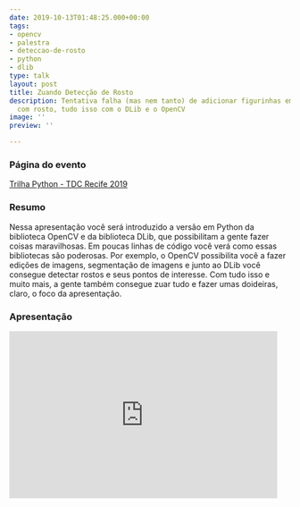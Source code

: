 ```yaml
---
date: 2019-10-13T01:48:25.000+00:00
tags:
- opencv
- palestra
- deteccao-de-rosto
- python
- dlib
type: talk
layout: post
title: Zuando Detecção de Rosto
description: Tentativa falha (mas nem tanto) de adicionar figurinhas em uma imagem
  com rosto, tudo isso com o DLib e o OpenCV
image: ''
preview: ''

---
```

### Página do evento

[Trilha Python - TDC Recife 2019](https://thedevconf.com/tdc/2019/recife/trilha-python)

### Resumo

Nessa apresentação você será introduzido a versão em Python da biblioteca OpenCV e da biblioteca DLib, que possibilitam a gente fazer coisas maravilhosas. Em poucas linhas de código você verá como essas bibliotecas são poderosas. Por exemplo, o OpenCV possibilita você a fazer edições de imagens, segmentação de imagens e junto ao DLib você consegue detectar rostos e seus pontos de interesse. Com tudo isso e muito mais, a gente também consegue zuar tudo e fazer umas doideiras, claro, o foco da apresentação. 

### Apresentação
<iframe src="https://docs.google.com/presentation/d/e/2PACX-1vRKE6iTDdqa8SlPtINtKN-uMm3OF6Cu3nqBhAubfIi8SmW6DPf0j1qy-7_tYo678v4yZ6-fx4PPIcsN/embed?start=false&loop=false&delayms=3000" frameborder="0" width="480" height="299" allowfullscreen="true" mozallowfullscreen="true" webkitallowfullscreen="true"></iframe>